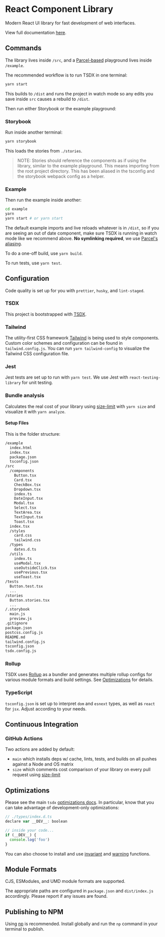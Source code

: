 # React Component Library

Modern React UI library for fast development of web interfaces.

View full documentation [here](https://developers.apideck.com/components).

## Commands

The library lives inside `/src`, and a [Parcel-based](https://parceljs.org) playground lives inside `/example`.

The recommended workflow is to run TSDX in one terminal:

```bash
yarn start
```

This builds to `/dist` and runs the project in watch mode so any edits you save inside `src` causes a rebuild to `/dist`.

Then run either Storybook or the example playground:

### Storybook

Run inside another terminal:

```bash
yarn storybook
```

This loads the stories from `./stories`.

> NOTE: Stories should reference the components as if using the library, similar to the example playground. This means importing from the root project directory. This has been aliased in the tsconfig and the storybook webpack config as a helper.

### Example

Then run the example inside another:

```bash
cd example
yarn
yarn start # or yarn start
```

The default example imports and live reloads whatever is in `/dist`, so if you are seeing an out of date component, make sure TSDX is running in watch mode like we recommend above. **No symlinking required**, we use [Parcel's aliasing](https://parceljs.org/module_resolution.html#aliases).

To do a one-off build, use `yarn build`.

To run tests, use `yarn test`.

## Configuration

Code quality is set up for you with `prettier`, `husky`, and `lint-staged`.

### TSDX

This project is bootstrapped with [TSDX](https://tsdx.io/).

### Tailwind

The utility-first CSS framework [Tailwind](https://tailwindcss.com/) is being used to style components.
Custom color schemes and configuration can be found in `tailwind.config.js`. You can run `yarn tailwind-config` to visualize the Tailwind CSS configuration file.

### Jest

Jest tests are set up to run with `yarn test`. We use Jest with `react-testing-library` for unit testing.

### Bundle analysis

Calculates the real cost of your library using [size-limit](https://github.com/ai/size-limit) with `yarn size` and visualize it with `yarn analyze`.

#### Setup Files

This is the folder structure:

```txt
/example
  index.html
  index.tsx
  package.json
  tsconfig.json
/src
  /components
    Button.tsx
    Card.tsx
    CheckBox.tsx
    Dropdown.tsx
    index.ts
    DateInput.tsx
    Modal.tsx
    Select.tsx
    TextArea.tsx
    TextInput.tsx
    Toast.tsx
  index.tsx
  /styles
    card.css
    tailwind.css
  /types
    dates.d.ts
  /utils
    index.ts
    useModal.tsx
    useOutsideClick.tsx
    usePrevious.tsx
    useToast.tsx
/tests
  Button.test.tsx
  ...
/stories
  Button.stories.tsx
  ...
/.storybook
  main.js
  preview.js
.gitignore
package.json
postcss.config.js
README.md
tailwind.config.js
tsconfig.json
tsdx.config.js
```

### Rollup

TSDX uses [Rollup](https://rollupjs.org) as a bundler and generates multiple rollup configs for various module formats and build settings. See [Optimizations](#optimizations) for details.

### TypeScript

`tsconfig.json` is set up to interpret `dom` and `esnext` types, as well as `react` for `jsx`. Adjust according to your needs.

## Continuous Integration

### GitHub Actions

Two actions are added by default:

- `main` which installs deps w/ cache, lints, tests, and builds on all pushes against a Node and OS matrix
- `size` which comments cost comparison of your library on every pull request using [size-limit](https://github.com/ai/size-limit)

## Optimizations

Please see the main `tsdx` [optimizations docs](https://github.com/palmerhq/tsdx#optimizations). In particular, know that you can take advantage of development-only optimizations:

```js
// ./types/index.d.ts
declare var __DEV__: boolean

// inside your code...
if (__DEV__) {
  console.log('foo')
}
```

You can also choose to install and use [invariant](https://github.com/palmerhq/tsdx#invariant) and [warning](https://github.com/palmerhq/tsdx#warning) functions.

## Module Formats

CJS, ESModules, and UMD module formats are supported.

The appropriate paths are configured in `package.json` and `dist/index.js` accordingly. Please report if any issues are found.

## Publishing to NPM

Using [np](https://github.com/sindresorhus/np) is recommended. Install globally and run the `np` command in your terminal to publish.
